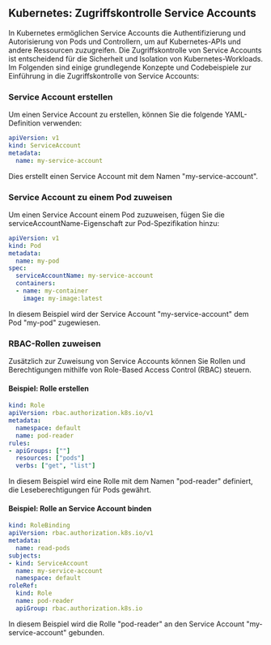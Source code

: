 ## Kubernetes: Zugriffskontrolle Service Accounts

In Kubernetes ermöglichen Service Accounts die Authentifizierung und Autorisierung von Pods und Controllern, um auf Kubernetes-APIs und andere Ressourcen zuzugreifen. Die Zugriffskontrolle von Service Accounts ist entscheidend für die Sicherheit und Isolation von Kubernetes-Workloads. Im Folgenden sind einige grundlegende Konzepte und Codebeispiele zur Einführung in die Zugriffskontrolle von Service Accounts:

### Service Account erstellen

Um einen Service Account zu erstellen, können Sie die folgende YAML-Definition verwenden:

```yaml
apiVersion: v1
kind: ServiceAccount
metadata:
  name: my-service-account
```

Dies erstellt einen Service Account mit dem Namen "my-service-account".

### Service Account zu einem Pod zuweisen
Um einen Service Account einem Pod zuzuweisen, fügen Sie die serviceAccountName-Eigenschaft zur Pod-Spezifikation hinzu:

```yaml
apiVersion: v1
kind: Pod
metadata:
  name: my-pod
spec:
  serviceAccountName: my-service-account
  containers:
  - name: my-container
    image: my-image:latest
```

In diesem Beispiel wird der Service Account "my-service-account" dem Pod "my-pod" zugewiesen.

### RBAC-Rollen zuweisen
Zusätzlich zur Zuweisung von Service Accounts können Sie Rollen und Berechtigungen mithilfe von Role-Based Access Control (RBAC) steuern.

#### Beispiel: Rolle erstellen

```yaml
kind: Role
apiVersion: rbac.authorization.k8s.io/v1
metadata:
  namespace: default
  name: pod-reader
rules:
- apiGroups: [""]
  resources: ["pods"]
  verbs: ["get", "list"]

```

In diesem Beispiel wird eine Rolle mit dem Namen "pod-reader" definiert, die Leseberechtigungen für Pods gewährt.

#### Beispiel: Rolle an Service Account binden

```yaml
kind: RoleBinding
apiVersion: rbac.authorization.k8s.io/v1
metadata:
  name: read-pods
subjects:
- kind: ServiceAccount
  name: my-service-account
  namespace: default
roleRef:
  kind: Role
  name: pod-reader
  apiGroup: rbac.authorization.k8s.io
```
In diesem Beispiel wird die Rolle "pod-reader" an den Service Account "my-service-account" gebunden.